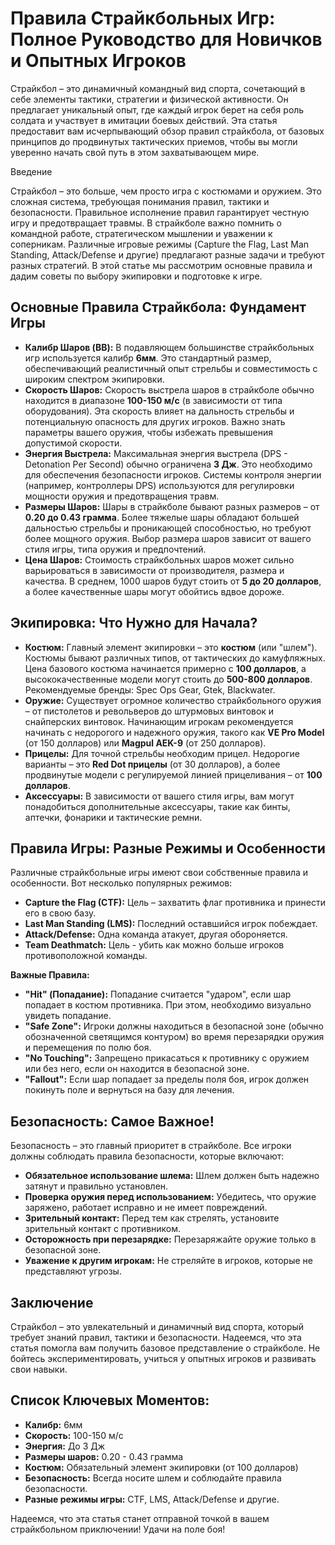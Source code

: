 # Правила Страйкбольных Игр: Полное Руководство для Новичков и Опытных Игроков

Страйкбол – это динамичный командный вид спорта, сочетающий в себе элементы тактики, стратегии и физической активности.  Он предлагает уникальный опыт, где каждый игрок берет на себя роль солдата и участвует в имитации боевых действий. Эта статья предоставит вам исчерпывающий обзор правил страйкбола, от базовых принципов до продвинутых тактических приемов, чтобы вы могли уверенно начать свой путь в этом захватывающем мире.

Введение

Страйкбол – это больше, чем просто игра с костюмами и оружием.  Это сложная система, требующая понимания правил, тактики и безопасности. Правильное исполнение правил гарантирует честную игру и предотвращает травмы.  В страйкболе важно помнить о командной работе, стратегическом мышлении и уважении к соперникам.  Различные игровые режимы (Capture the Flag, Last Man Standing, Attack/Defense и другие) предлагают разные задачи и требуют разных стратегий. В этой статье мы рассмотрим основные правила и дадим советы по выбору экипировки и подготовке к игре.

## Основные Правила Страйкбола: Фундамент Игры

* **Калибр Шаров (BB):**  В подавляющем большинстве страйкбольных игр используется калибр **6мм**. Это стандартный размер, обеспечивающий реалистичный опыт стрельбы и совместимость с широким спектром экипировки.
* **Скорость Шаров:** Скорость выстрела шаров в страйкболе обычно находится в диапазоне **100-150 м/с** (в зависимости от типа оборудования).  Эта скорость влияет на дальность стрельбы и потенциальную опасность для других игроков. Важно знать параметры вашего оружия, чтобы избежать превышения допустимой скорости.
* **Энергия Выстрела:** Максимальная энергия выстрела (DPS - Detonation Per Second) обычно ограничена **3 Дж**. Это необходимо для обеспечения безопасности игроков.  Системы контроля энергии (например, контроллеры DPS) используются для регулировки мощности оружия и предотвращения травм.
* **Размеры Шаров:**  Шары в страйкболе бывают разных размеров – от **0.20 до 0.43 грамма**. Более тяжелые шары обладают большей дальностью стрельбы и проникающей способностью, но требуют более мощного оружия.  Выбор размера шаров зависит от вашего стиля игры, типа оружия и предпочтений.
* **Цена Шаров:** Стоимость страйкбольных шаров может сильно варьироваться в зависимости от производителя, размера и качества. В среднем, 1000 шаров будут стоить от **5 до 20 долларов**, а более качественные шары могут обойтись вдвое дороже.

## Экипировка: Что Нужно для Начала?

* **Костюм:**  Главный элемент экипировки – это **костюм** (или "шлем"). Костюмы бывают различных типов, от тактических до камуфляжных.  Цена базового костюма начинается примерно с **100 долларов**, а высококачественные модели могут стоить до **500-800 долларов**. Рекомендуемые бренды: Spec Ops Gear, Gtek, Blackwater.
* **Оружие:** Существует огромное количество страйкбольного оружия – от пистолетов и револьверов до штурмовых винтовок и снайперских винтовок.  Начинающим игрокам рекомендуется начинать с недорогого и надежного оружия, такого как **VE Pro Model** (от 150 долларов) или **Magpul AEK-9** (от 250 долларов).
* **Прицелы:** Для точной стрельбы необходим прицел.  Недорогие варианты – это **Red Dot прицелы** (от 30 долларов), а более продвинутые модели с регулируемой линией прицеливания – от **100 долларов**.
* **Аксессуары:**  В зависимости от вашего стиля игры, вам могут понадобиться дополнительные аксессуары, такие как бинты, аптечки, фонарики и тактические ремни.

## Правила Игры: Разные Режимы и Особенности

Различные страйкбольные игры имеют свои собственные правила и особенности.  Вот несколько популярных режимов:

* **Capture the Flag (CTF):** Цель – захватить флаг противника и принести его в свою базу.
* **Last Man Standing (LMS):** Последний оставшийся игрок побеждает.
* **Attack/Defense:** Одна команда атакует, другая обороняется.
* **Team Deathmatch:**  Цель - убить как можно больше игроков противоположной команды.

**Важные Правила:**

* **"Hit" (Попадание):** Попадание считается "ударом", если шар попадает в костюм противника. При этом, необходимо визуально увидеть попадание.
* **"Safe Zone":** Игроки должны находиться в безопасной зоне (обычно обозначенной светящимся контуром) во время перезарядки оружия и перемещения по полю боя.
* **"No Touching":**  Запрещено прикасаться к противнику с оружием или без него, если он находится в безопасной зоне.
* **"Fallout":**  Если шар попадает за пределы поля боя, игрок должен покинуть поле и вернуться на базу для лечения.

## Безопасность: Самое Важное!

Безопасность – это главный приоритет в страйкболе.  Все игроки должны соблюдать правила безопасности, которые включают:

* **Обязательное использование шлема:** Шлем должен быть надежно затянут и правильно установлен.
* **Проверка оружия перед использованием:** Убедитесь, что оружие заряжено, работает исправно и не имеет повреждений.
* **Зрительный контакт:**  Перед тем как стрелять, установите зрительный контакт с противником.
* **Осторожность при перезарядке:** Перезаряжайте оружие только в безопасной зоне.
* **Уважение к другим игрокам:** Не стреляйте в игроков, которые не представляют угрозы.

## Заключение

Страйкбол – это увлекательный и динамичный вид спорта, который требует знаний правил, тактики и безопасности.  Надеемся, что эта статья помогла вам получить базовое представление о страйкболе.  Не бойтесь экспериментировать, учиться у опытных игроков и развивать свои навыки.

## Список Ключевых Моментов:

* **Калибр:** 6мм
* **Скорость:** 100-150 м/с
* **Энергия:** До 3 Дж
* **Размеры шаров:** 0.20 - 0.43 грамма
* **Костюм:**  Обязательный элемент экипировки (от 100 долларов)
* **Безопасность:** Всегда носите шлем и соблюдайте правила безопасности.
* **Разные режимы игры:** CTF, LMS, Attack/Defense и другие.

Надеемся, что эта статья станет отправной точкой в вашем страйкбольном приключении! Удачи на поле боя!
